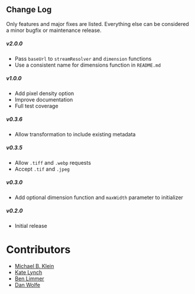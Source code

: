 ## Change Log

Only features and major fixes are listed. Everything else can be considered a minor bugfix or maintenance release.

##### v2.0.0

- Pass `baseUrl` to `streamResolver` and `dimension` functions
- Use a consistent name for dimensions function in `README.md`

##### v1.0.0

- Add pixel density option
- Improve documentation 
- Full test coverage

##### v0.3.6

- Allow transformation to include existing metadata

##### v0.3.5

- Allow `.tiff` and `.webp` requests
- Accept `.tif` and `.jpeg`

##### v0.3.0

- Add optional dimension function and `maxWidth` parameter to initializer

##### v0.2.0

- Initial release

# Contributors

- [Michael B. Klein](https://github.com/mbklein)
- [Kate Lynch](https://github.com/kelynch)
- [Ben Limmer](https://github.com/blimmer)
- [Dan Wolfe](https://github.com/danthewolfe)
